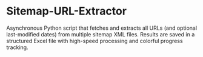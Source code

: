 # Sitemap-URL-Extractor
Asynchronous Python script that fetches and extracts all URLs (and optional last-modified dates) from multiple sitemap XML files.   Results are saved in a structured Excel file with high-speed processing and colorful progress tracking.
